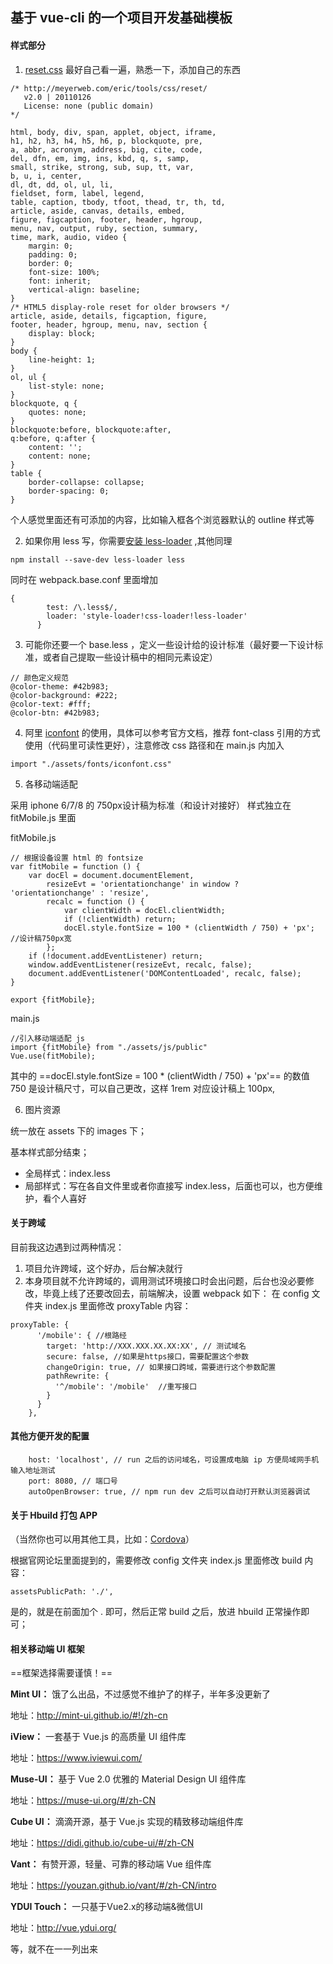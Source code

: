 ﻿## 基于 vue-cli 的一个项目开发基础模板#### 样式部分1. [reset.css](https://meyerweb.com/eric/tools/css/reset//) 最好自己看一遍，熟悉一下，添加自己的东西 ```/* http://meyerweb.com/eric/tools/css/reset/    v2.0 | 20110126   License: none (public domain)*/html, body, div, span, applet, object, iframe,h1, h2, h3, h4, h5, h6, p, blockquote, pre,a, abbr, acronym, address, big, cite, code,del, dfn, em, img, ins, kbd, q, s, samp,small, strike, strong, sub, sup, tt, var,b, u, i, center,dl, dt, dd, ol, ul, li,fieldset, form, label, legend,table, caption, tbody, tfoot, thead, tr, th, td,article, aside, canvas, details, embed, figure, figcaption, footer, header, hgroup, menu, nav, output, ruby, section, summary,time, mark, audio, video {	margin: 0;	padding: 0;	border: 0;	font-size: 100%;	font: inherit;	vertical-align: baseline;}/* HTML5 display-role reset for older browsers */article, aside, details, figcaption, figure, footer, header, hgroup, menu, nav, section {	display: block;}body {	line-height: 1;}ol, ul {	list-style: none;}blockquote, q {	quotes: none;}blockquote:before, blockquote:after,q:before, q:after {	content: '';	content: none;}table {	border-collapse: collapse;	border-spacing: 0;}```个人感觉里面还有可添加的内容，比如输入框各个浏览器默认的 outline 样式等2. 如果你用 less 写，你需要[安装 less-loader](https://note.youdao.com/) ,其他同理 ```npm install --save-dev less-loader less```同时在 webpack.base.conf 里面增加```{        test: /\.less$/,        loader: 'style-loader!css-loader!less-loader'      }```3. 可能你还要一个 base.less ，定义一些设计给的设计标准（最好要一下设计标准，或者自己提取一些设计稿中的相同元素设定）```// 颜色定义规范@color-theme: #42b983;@color-background: #222;@color-text: #fff;@color-btn: #42b983;```4. 阿里 [iconfont](http://www.iconfont.cn/help/detail?spm=a313x.7781069.1998910419.15&helptype=code) 的使用，具体可以参考官方文档，推荐 font-class 引用的方式使用（代码里可读性更好），注意修改 css 路径和在 main.js 内加入```import "./assets/fonts/iconfont.css"```5. 各移动端适配采用 iphone 6/7/8 的 750px设计稿为标准（和设计对接好）样式独立在 fitMobile.js 里面fitMobile.js```// 根据设备设置 html 的 fontsizevar fitMobile = function () {    var docEl = document.documentElement,        resizeEvt = 'orientationchange' in window ? 'orientationchange' : 'resize',        recalc = function () {            var clientWidth = docEl.clientWidth;            if (!clientWidth) return;            docEl.style.fontSize = 100 * (clientWidth / 750) + 'px'; //设计稿750px宽        };    if (!document.addEventListener) return;    window.addEventListener(resizeEvt, recalc, false);    document.addEventListener('DOMContentLoaded', recalc, false);}export {fitMobile};```main.js ```//引入移动端适配 jsimport {fitMobile} from "./assets/js/public"Vue.use(fitMobile);```其中的 ==docEl.style.fontSize = 100 * (clientWidth / 750) + 'px'== 的数值 750 是设计稿尺寸，可以自己更改，这样 1rem 对应设计稿上 100px,6. 图片资源统一放在 assets 下的 images 下；基本样式部分结束；- 全局样式：index.less- 局部样式：写在各自文件里或者你直接写 index.less，后面也可以，也方便维护，看个人喜好#### 关于跨域目前我这边遇到过两种情况：1. 项目允许跨域，这个好办，后台解决就行2. 本身项目就不允许跨域的，调用测试环境接口时会出问题，后台也没必要修改，毕竟上线了还要改回去，前端解决，设置 webpack 如下：在 config 文件夹 index.js 里面修改 proxyTable 内容：```proxyTable: {      '/mobile': { //根路经        target: 'http://XXX.XXX.XX.XX:XX', // 测试域名        secure: false, //如果是https接口，需要配置这个参数        changeOrigin: true, // 如果接口跨域，需要进行这个参数配置        pathRewrite: {          '^/mobile': '/mobile'  //重写接口        }      }    },```#### 其他方便开发的配置```    host: 'localhost', // run 之后的访问域名，可设置成电脑 ip 方便局域网手机输入地址测试    port: 8080, // 端口号    autoOpenBrowser: true, // npm run dev 之后可以自动打开默认浏览器调试```#### 关于 Hbuild 打包 APP（当然你也可以用其他工具，比如：[Cordova](http://cordova.axuer.com/)）根据官网论坛里面提到的，需要修改 config 文件夹 index.js 里面修改 build 内容：```assetsPublicPath: './',```是的，就是在前面加个 .  即可，然后正常 build 之后，放进 hbuild 正常操作即可；#### 相关移动端 UI 框架==框架选择需要谨慎！==**Mint UI：**饿了么出品，不过感觉不维护了的样子，半年多没更新了地址：http://mint-ui.github.io/#!/zh-cn **iView：**一套基于 Vue.js 的高质量 UI 组件库地址：https://www.iviewui.com/**Muse-UI：**基于 Vue 2.0 优雅的 Material Design UI 组件库地址：https://muse-ui.org/#/zh-CN**Cube UI：**滴滴开源，基于 Vue.js 实现的精致移动端组件库地址：https://didi.github.io/cube-ui/#/zh-CN**Vant：**有赞开源，轻量、可靠的移动端 Vue 组件库地址：https://youzan.github.io/vant/#/zh-CN/intro**YDUI Touch：**一只基于Vue2.x的移动端&微信UI地址：http://vue.ydui.org/等，就不在一一列出来